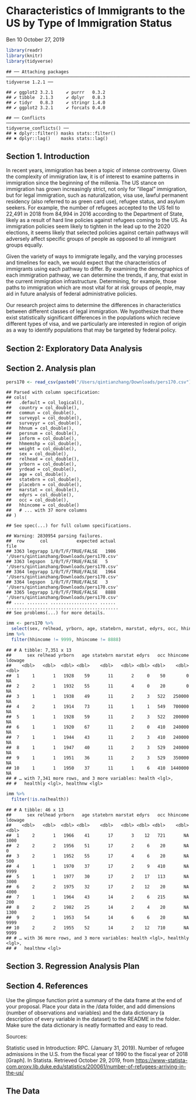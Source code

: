 Characteristics of Immigrants to the US by Type of Immigration Status
================
Ben 10
October 27, 2019

``` r
library(readr)
library(knitr)
library(tidyverse)
```

    ## ── Attaching packages ──────────────────────────────────────────────────────────────────────────────── tidyverse 1.2.1 ──

    ## ✔ ggplot2 3.2.1     ✔ purrr   0.3.2
    ## ✔ tibble  2.1.3     ✔ dplyr   0.8.3
    ## ✔ tidyr   0.8.3     ✔ stringr 1.4.0
    ## ✔ ggplot2 3.2.1     ✔ forcats 0.4.0

    ## ── Conflicts ─────────────────────────────────────────────────────────────────────────────────── tidyverse_conflicts() ──
    ## ✖ dplyr::filter() masks stats::filter()
    ## ✖ dplyr::lag()    masks stats::lag()

## Section 1. Introduction

In recent years, immigration has been a topic of intense controversy.
Given the complexity of immigration law, it is of interest to examine
patterns in immigration since the beginning of the millenia. The US
stance on immigration has grown increasingly strict, not only for
“illegal” immigration, but for legal immigration, such as
naturalization, visa use, lawful permanent residency (also referred to
as green card use), refugee status, and asylum seekers. For example, the
number of refugees accepted to the US fell to 22,491 in 2018 from 84,994
in 2016 according to the Department of State, likely as a result of hard
line policies against refugees coming to the US. As immigration policies
seem likely to tighten in the lead up to the 2020 elections, it seems
likely that selected policies against certain pathways will adversely
affect specific groups of people as opposed to all immigrant groups
equally.

Given the variety of ways to immigrate legally, and the varying
processes and timelines for each, we would expect that the
characteristics of immigrants using each pathway to differ. By examining
the demographics of each immigration pathway, we can determine the
trends, if any, that exist in the current immigration infrastructure.
Determining, for example, those paths to immigration which are most
vital for at risk groups of people, may aid in future analysis of
federal administrative policies.

Our research project aims to determine the differences in
characteristics between different classes of legal immigration. We
hypothesize that there exist statistically significant differences in
the populations which recieve different types of visa, and we
particularly are interested in region of origin as a way to identify
populations that may be targeted by federal policy.

## Section 2: Exploratory Data Analysis

## Section 2. Analysis plan

``` r
pers170 <- read_csv(paste0("/Users/qintianzhang/Downloads/pers170.csv"))
```

    ## Parsed with column specification:
    ## cols(
    ##   .default = col_logical(),
    ##   country = col_double(),
    ##   commun = col_double(),
    ##   surveypl = col_double(),
    ##   surveyyr = col_double(),
    ##   hhnum = col_double(),
    ##   persnum = col_double(),
    ##   inform = col_double(),
    ##   hhmemshp = col_double(),
    ##   weight = col_double(),
    ##   sex = col_double(),
    ##   relhead = col_double(),
    ##   yrborn = col_double(),
    ##   yrdead = col_double(),
    ##   age = col_double(),
    ##   statebrn = col_double(),
    ##   placebrn = col_double(),
    ##   marstat = col_double(),
    ##   edyrs = col_double(),
    ##   occ = col_double(),
    ##   hhincome = col_double()
    ##   # ... with 37 more columns
    ## )

    ## See spec(...) for full column specifications.

    ## Warning: 2830954 parsing failures.
    ##  row      col           expected actual                                        file
    ## 3363 legyrapp 1/0/T/F/TRUE/FALSE   1986 '/Users/qintianzhang/Downloads/pers170.csv'
    ## 3363 legspon  1/0/T/F/TRUE/FALSE   5    '/Users/qintianzhang/Downloads/pers170.csv'
    ## 3364 legyrapp 1/0/T/F/TRUE/FALSE   1964 '/Users/qintianzhang/Downloads/pers170.csv'
    ## 3364 legspon  1/0/T/F/TRUE/FALSE   3    '/Users/qintianzhang/Downloads/pers170.csv'
    ## 3365 legyrapp 1/0/T/F/TRUE/FALSE   8888 '/Users/qintianzhang/Downloads/pers170.csv'
    ## .... ........ .................. ...... ...........................................
    ## See problems(...) for more details.

``` r
imm <- pers170 %>%
  select(sex, relhead, yrborn, age, statebrn, marstat, edyrs, occ, hhincome, ldowage, health, healthly, healthnw)
imm %>%
  filter(hhincome != 9999, hhincome != 8888)
```

    ## # A tibble: 7,351 x 13
    ##      sex relhead yrborn   age statebrn marstat edyrs   occ hhincome ldowage
    ##    <dbl>   <dbl>  <dbl> <dbl>    <dbl>   <dbl> <dbl> <dbl>    <dbl>   <dbl>
    ##  1     1       1   1928    59       11       2     0    50        0      NA
    ##  2     2       1   1932    55       11       4     0    20        0      NA
    ##  3     1       1   1938    49       11       2     3   522   250000      NA
    ##  4     2       1   1914    73       11       1     1   549   700000      NA
    ##  5     1       1   1928    59       11       2     3   522   200000      NA
    ##  6     1       1   1920    67       11       2     0   410   240000      NA
    ##  7     1       1   1944    43       11       2     3   410   240000      NA
    ##  8     1       1   1947    40       11       2     3   529   240000      NA
    ##  9     1       1   1951    36       11       2     3   529   350000      NA
    ## 10     1       1   1950    37       11       1     6   410  1440000      NA
    ## # … with 7,341 more rows, and 3 more variables: health <lgl>,
    ## #   healthly <lgl>, healthnw <lgl>

``` r
imm %>%
  filter(!is.na(health))
```

    ## # A tibble: 46 x 13
    ##      sex relhead yrborn   age statebrn marstat edyrs   occ hhincome ldowage
    ##    <dbl>   <dbl>  <dbl> <dbl>    <dbl>   <dbl> <dbl> <dbl>    <dbl>   <dbl>
    ##  1     2       1   1966    41       17       3    12   721       NA    1000
    ##  2     2       2   1956    51       17       2     6    20       NA       0
    ##  3     2       1   1952    55       17       4     6    20       NA     500
    ##  4     1       1   1970    37       17       2     9   410       NA    9999
    ##  5     1       1   1977    30       17       2    17   113       NA    3000
    ##  6     2       2   1975    32       17       2    12    20       NA    4000
    ##  7     1       1   1964    43       14       2     6   215       NA     200
    ##  8     2       2   1982    25       14       2     4    20       NA    1300
    ##  9     2       1   1953    54       14       6     6    20       NA    9999
    ## 10     2       2   1955    52       14       2    12   710       NA    9999
    ## # … with 36 more rows, and 3 more variables: health <lgl>, healthly <lgl>,
    ## #   healthnw <lgl>

## Section 3. Regression Analysis Plan

## Section 4. References

Use the glimpse function print a summary of the data frame at the end of
your proposal. Place your data in the /data folder, and add dimensions
(number of observations and variables) and the data dictionary (a
description of every variable in the dataset) to the README in the
folder. Make sure the data dictionary is neatly formatted and easy to
read.

Sources:

Statistic used in Introduction: RPC. (January 31, 2019). Number of
refugee admissions in the U.S. from the fiscal year of 1990 to the
fiscal year of 2018 \[Graph\]. In Statista. Retrieved October 29, 2019,
from
<https://www-statista-com.proxy.lib.duke.edu/statistics/200061/number-of-refugees-arriving-in-the-us/>

## The Data
